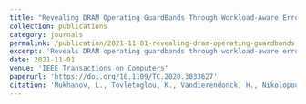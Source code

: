```yaml
---
title: "Revealing DRAM Operating GuardBands Through Workload-Aware Error Predictive Modeling"
collection: publications
category: journals
permalink: /publication/2021-11-01-revealing-dram-operating-guardbands
excerpt: 'Reveals DRAM operating guardbands through workload-aware error predictive modeling to optimize memory reliability and energy consumption trade-offs in low-power computing systems.'
date: 2021-11-01
venue: 'IEEE Transactions on Computers'
paperurl: 'https://doi.org/10.1109/TC.2020.3033627'
citation: 'Mukhanov, L., Tovletoglou, K., Vandierendonck, H., Nikolopoulos, D. S., & Karakonstantis, G. (2021). &quot;Revealing DRAM Operating GuardBands Through Workload-Aware Error Predictive Modeling.&quot; <i>IEEE Transactions on Computers</i>, 70(11), 1976-1987. https://doi.org/10.1109/TC.2020.3033627'
---
```

